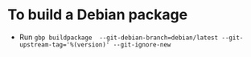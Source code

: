 # To build a Debian package
- Run `gbp buildpackage  --git-debian-branch=debian/latest --git-upstream-tag='%(version)' --git-ignore-new`